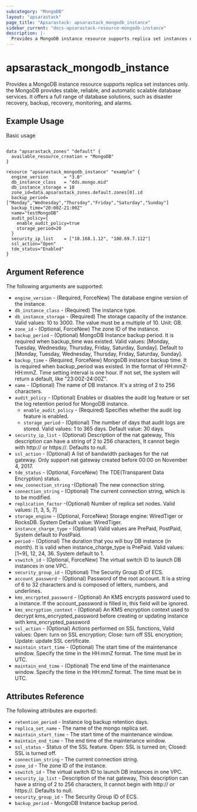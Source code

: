 ```yaml
---
subcategory: "MongoDB"
layout: "apsarastack"
page_title: "Apsarastack: apsarastack_mongodb_instance"
sidebar_current: "docs-apsarastack-resource-mongodb-instance"
description: |-
  Provides a MongoDB instance resource supports replica set instances only. the MongoDB provides stable, reliable, and automatic scalable database services. It offers a full range of database solutions, such as disaster recovery, backup, recovery, monitoring, and alarms.
---
```


# apsarastack\_mongodb\_instance

Provides a MongoDB instance resource supports replica set instances only. the MongoDB provides stable, reliable, and automatic scalable database services. It offers a full range of database solutions, such as disaster recovery, backup, recovery, monitoring, and alarms.


## Example Usage

Basic usage

```

data "apsarastack_zones" "default" {
  available_resource_creation = "MongoDB"
}

resource "apsarastack_mongodb_instance" "example" {
  engine_version      = "3.0"
  db_instance_class   = "dds.mongo.mid"
  db_instance_storage = 10
  zone_id=data.apsarastack_zones.default.zones[0].id
  backup_period=["Monday","Wednesday","Thursday","Friday","Saturday","Sunday"]
  backup_time="20:00Z-21:00Z"
  name="testMongoDB"
  audit_policy={
    enable_audit_policy=true
    storage_period=20
  }
  security_ip_list    = ["10.168.1.12", "100.69.7.112"] 
  ssl_action="Open"
  tde_status="Enabled"
}
```

## Argument Reference

The following arguments are supported:

* `engine_version` - (Required, ForceNew) The database engine version of the instance.
* `db_instance_class` - (Required) The instance type.
* `db_instance_storage` - (Required) The storage capacity of the instance. Valid values: 10 to 3000. The value must be a multiple of 10. Unit: GB.
* `zone_id` - (Optional, ForceNew) The zone ID of the instance.
* `backup_period` - (Optional) MongoDB Instance backup period. It is required when backup_time was existed. Valid values: [Monday, Tuesday, Wednesday, Thursday, Friday, Saturday, Sunday]. Default to [Monday, Tuesday, Wednesday, Thursday, Friday, Saturday, Sunday].
* `backup_time` - (Required, ForceNew) MongoDB instance backup time. It is required when backup_period was existed. In the format of HH:mmZ- HH:mmZ. Time setting interval is one hour. If not set, the system will return a default, like "23:00Z-24:00Z".
* `name` - (Optional) The name of DB instance. It's a string of 2 to 256 characters.
* `audit_policy` - (Optional) Enables or disables the audit log feature or set the log retention period for MongoDB instance.
    * `enable_audit_policy` - (Required) Specifies whether the audit log feature is enabled.
    * `storage_period` - (Optional) The number of days that audit logs are stored. Valid values: 1 to 365 days. Default value: 30 days.
* `security_ip_list` - (Optional) Description of the nat gateway, This description can have a string of 2 to 256 characters, It cannot begin with http:// or https://. Defaults to null.
* `ssl_action` - (Optional) A list of bandwidth packages for the nat gateway. Only support nat gateway created before 00:00 on November 4, 2017.
* `tde_status` - (Optional, ForceNew) The TDE(Transparent Data Encryption) status.
* `new_connection_string` -(Optional) The new connection string.
* `connection_string` - (Optional) The current connection string, which is to be modified.
* `replication_factor` -(Optional) Number of replica set nodes. Valid values: [1, 3, 5, 7]
* `storage_engine` - (Optional,  ForceNew) Storage engine: WiredTiger or RocksDB. System Default value: WiredTiger.
* `instance_charge_type` - (Optional) Valid values are PrePaid, PostPaid, System default to PostPaid.
* `period` - (Optional) The duration that you will buy DB instance (in month). It is valid when instance_charge_type is PrePaid. Valid values: [1~9], 12, 24, 36. System default to 1.
* `vswitch_id` - (Optional, ForceNew) The virtual switch ID to launch DB instances in one VPC.
* `security_group_id` - (Optional) The Security Group ID of ECS.
* `account_password` - (Optional) Password of the root account. It is a string of 6 to 32 characters and is composed of letters, numbers, and underlines.
* `kms_encrypted_password` - (Optional)  An KMS encrypts password used to a instance. If the account_password is filled in, this field will be ignored.
* `kms_encryption_context` - (Optional) An KMS encryption context used to decrypt kms_encrypted_password before creating or updating instance with kms_encrypted_password
* `ssl_action` - (Optional) Actions performed on SSL functions, Valid values: Open: turn on SSL encryption; Close: turn off SSL encryption; Update: update SSL certificate.
* `maintain_start_time` - (Optional) The start time of the maintenance window. Specify the time in the HH:mmZ format. The time must be in UTC.
* `maintain_end_time` - (Optional) The end time of the maintenance window. Specify the time in the HH:mmZ format. The time must be in UTC.

## Attributes Reference

The following attributes are exported:

* `retention_period` - Instance log backup retention days.
* `replica_set_name` - The name of the mongo replica set.
* `maintain_start_time` - The start time of the maintenance window.
* `maintain_end_time` - The end time of the maintenance window.
* `ssl_status` - Status of the SSL feature. Open: SSL is turned on; Closed: SSL is turned off.
* `connection_string` - The current connection string.
* `zone_id` - The zone ID of the instance.
* `vswitch_id` - The virtual switch ID to launch DB instances in one VPC.
* `security_ip_list` - Description of the nat gateway, This description can have a string of 2 to 256 characters, It cannot begin with http:// or https://. Defaults to null.
* `security_group_id` - The Security Group ID of ECS.
* `backup_period` - MongoDB Instance backup period.


